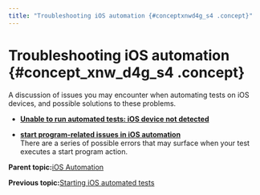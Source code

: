 ```yaml
---
title: "Troubleshooting iOS automation {#conceptxnwd4g_s4 .concept}"
---
```


# Troubleshooting iOS automation {#concept_xnw_d4g_s4 .concept}

A discussion of issues you may encounter when automating tests on iOS devices, and possible solutions to these problems.

-   **[Unable to run automated tests: iOS device not detected](../../TA_FAQ/Topics/faq.tshoot.ios.device_not_detected.md)**  

-   **[start program-related issues in iOS automation](../../iOS/Topics/iOS_tshoot.start_program_issues.md)**  
There are a series of possible errors that may surface when your test executes a start program action.

**Parent topic:**[iOS Automation](../../iOS/Topics/iOS_automation_def.md)

**Previous topic:**[Starting iOS automated tests](../../iOS/Topics/iOS_automated_tests_execution.md)

